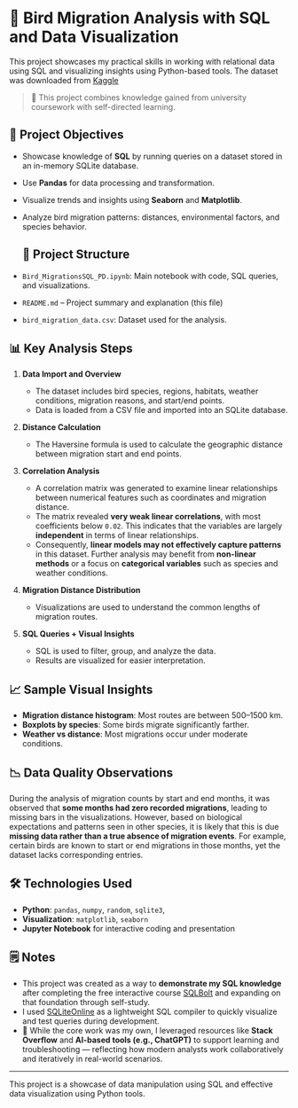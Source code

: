 
# 🦅 Bird Migration Analysis with SQL and Data Visualization

This project showcases my practical skills in working with relational data using SQL and visualizing insights using Python-based tools.
The dataset was downloaded from [Kaggle](https://www.kaggle.com/datasets/sahirmaharajj/bird-migration-dataset-data-visualization-eda)
> 🎯 This project combines knowledge gained from university coursework with self-directed learning.

## 📌 Project Objectives

- Showcase knowledge of **SQL** by running queries on a dataset stored in an in-memory SQLite database.
- Use **Pandas** for data processing and transformation.
- Visualize trends and insights using **Seaborn** and **Matplotlib**.
- Analyze bird migration patterns: distances, environmental factors, and species behavior.

  ## 📂 Project Structure

- `Bird_MigrationsSQL_PD.ipynb`: Main notebook with code, SQL queries, and visualizations.
- `README.md` – Project summary and explanation (this file)
- `bird_migration_data.csv`: Dataset used for the analysis.

## 📊 Key Analysis Steps

1. **Data Import and Overview**
   - The dataset includes bird species, regions, habitats, weather conditions, migration reasons, and start/end points.
   - Data is loaded from a CSV file and imported into an SQLite database.

2. **Distance Calculation**
   - The Haversine formula is used to calculate the geographic distance between migration start and end points.

3. **Correlation Analysis**
   - A correlation matrix was generated to examine linear relationships between numerical features such as coordinates and migration distance.
   - The matrix revealed **very weak linear correlations**, with most coefficients below `0.02`. This indicates that the variables are largely **independent** in terms of linear relationships.
   - Consequently, **linear models may not effectively capture patterns** in this dataset. Further analysis may benefit from **non-linear methods** or a focus on **categorical variables** such as species and weather conditions.

4. **Migration Distance Distribution**
   - Visualizations are used to understand the common lengths of migration routes.

5. **SQL Queries + Visual Insights**
   - SQL is used to filter, group, and analyze the data.
   - Results are visualized for easier interpretation.

## 📈 Sample Visual Insights

- **Migration distance histogram**: Most routes are between 500–1500 km.
- **Boxplots by species**: Some birds migrate significantly farther.
- **Weather vs distance**: Most migrations occur under moderate conditions.

## 📉 Data Quality Observations
During the analysis of migration counts by start and end months, it was observed that **some months had zero recorded migrations**, leading to missing bars in the visualizations. However, based on biological expectations and patterns seen in other species, it is likely that this is due **missing data rather than a true absence of migration events**. For example, certain birds are known to start or end migrations in those months, yet the dataset lacks corresponding entries.

## 🛠️ Technologies Used

- **Python**: `pandas`, `numpy`, `random`, `sqlite3`, 
- **Visualization**: `matplotlib`, `seaborn`
- **Jupyter Notebook** for interactive coding and presentation

## 🗒️ Notes

- This project was created as a way to **demonstrate my SQL knowledge** after completing the free interactive course [SQLBolt](https://sqlbolt.com) and expanding on that foundation through self-study.
- I used [SQLiteOnline](https://sqliteonline.com) as a lightweight SQL compiler to quickly visualize and test queries during development.
- 🤝 While the core work was my own, I leveraged resources like **Stack Overflow** and **AI-based tools (e.g., ChatGPT)** to support learning and troubleshooting — reflecting how modern analysts work collaboratively and iteratively in real-world scenarios.

---

This project is a showcase of data manipulation using SQL and effective data visualization using Python tools.
